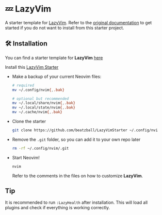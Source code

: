 # 💤 LazyVim

A starter template for [LazyVim](https://github.com/LazyVim/LazyVim).
Refer to the [original documentation](https://lazyvim.github.io/installation)
to get started if you do not want to install from this starter project.

## 🛠️ Installation

You can find a starter template for **LazyVim** [here](https://github.com/LazyVim/starter)

Install this [LazyVim Starter](https://github.com/beatzball/LazyVimStarter)

- Make a backup of your current Neovim files:

  ```sh
  # required
  mv ~/.config/nvim{,.bak}

  # optional but recommended
  mv ~/.local/share/nvim{,.bak}
  mv ~/.local/state/nvim{,.bak}
  mv ~/.cache/nvim{,.bak}
  ```

- Clone the starter

  ```sh
  git clone https://github.com/beatzball/LazyVimStarter ~/.config/nvim
  ```

- Remove the `.git` folder, so you can add it to your own repo later

  ```sh
  rm -rf ~/.config/nvim/.git
  ```

- Start Neovim!

  ```sh
  nvim
  ```

  Refer to the comments in the files on how to customize **LazyVim**.

## Tip

It is recommended to run `:LazyHealth` after installation.
This will load all plugins and check if everything is working correctly.
